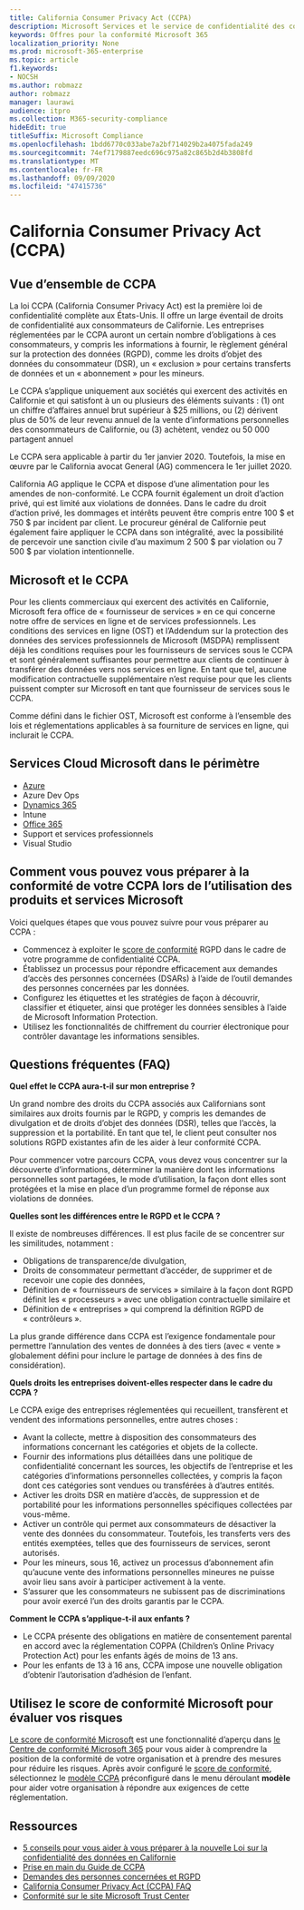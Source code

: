 ```yaml
---
title: California Consumer Privacy Act (CCPA)
description: Microsoft Services et le service de confidentialité des consommateurs California (CCPA).
keywords: Offres pour la conformité Microsoft 365
localization_priority: None
ms.prod: microsoft-365-enterprise
ms.topic: article
f1.keywords:
- NOCSH
ms.author: robmazz
author: robmazz
manager: laurawi
audience: itpro
ms.collection: M365-security-compliance
hideEdit: true
titleSuffix: Microsoft Compliance
ms.openlocfilehash: 1bdd6770c033abe7a2bf714029b2a4075fada249
ms.sourcegitcommit: 74ef7179887eedc696c975a82c865b2d4b3808fd
ms.translationtype: MT
ms.contentlocale: fr-FR
ms.lasthandoff: 09/09/2020
ms.locfileid: "47415736"
---
```

# <a name="california-consumer-privacy-act-ccpa"></a>California Consumer Privacy Act (CCPA)

## <a name="ccpa-overview"></a>Vue d’ensemble de CCPA

La loi CCPA (California Consumer Privacy Act) est la première loi de confidentialité complète aux États-Unis. Il offre un large éventail de droits de confidentialité aux consommateurs de Californie.  Les entreprises réglementées par le CCPA auront un certain nombre d’obligations à ces consommateurs, y compris les informations à fournir, le règlement général sur la protection des données (RGPD), comme les droits d’objet des données du consommateur (DSR), un « exclusion » pour certains transferts de données et un « abonnement » pour les mineurs.

Le CCPA s’applique uniquement aux sociétés qui exercent des activités en Californie et qui satisfont à un ou plusieurs des éléments suivants : (1) ont un chiffre d’affaires annuel brut supérieur à $25 millions, ou (2) dérivent plus de 50% de leur revenu annuel de la vente d’informations personnelles des consommateurs de Californie, ou (3) achètent, vendez ou 50 000 partagent annuel

Le CCPA sera applicable à partir du 1er janvier 2020. Toutefois, la mise en œuvre par le California avocat General (AG) commencera le 1er juillet 2020.

California AG applique le CCPA et dispose d’une alimentation pour les amendes de non-conformité. Le CCPA fournit également un droit d’action privé, qui est limité aux violations de données. Dans le cadre du droit d’action privé, les dommages et intérêts peuvent être compris entre 100 $ et 750 $ par incident par client. Le procureur général de Californie peut également faire appliquer le CCPA dans son intégralité, avec la possibilité de percevoir une sanction civile d’au maximum 2 500 $ par violation ou 7 500 $ par violation intentionnelle.

## <a name="microsoft-and-the-ccpa"></a>Microsoft et le CCPA

Pour les clients commerciaux qui exercent des activités en Californie, Microsoft fera office de « fournisseur de services » en ce qui concerne notre offre de services en ligne et de services professionnels.  Les conditions des services en ligne (OST) et l’Addendum sur la protection des données des services professionnels de Microsoft (MSDPA) remplissent déjà les conditions requises pour les fournisseurs de services sous le CCPA et sont généralement suffisantes pour permettre aux clients de continuer à transférer des données vers nos services en ligne. En tant que tel, aucune modification contractuelle supplémentaire n’est requise pour que les clients puissent compter sur Microsoft en tant que fournisseur de services sous le CCPA.

Comme défini dans le fichier OST, Microsoft est conforme à l’ensemble des lois et réglementations applicables à sa fourniture de services en ligne, qui inclurait le CCPA.  

## <a name="microsoft-in-scope-cloud-services"></a>Services Cloud Microsoft dans le périmètre

- [Azure](https://aka.ms/AzureCompliance)
- Azure Dev Ops
- [Dynamics 365](https://aka.ms/d365-compliance-list)
- Intune
- [Office 365](https://aka.ms/o365-compliance-framework)
- Support et services professionnels
- Visual Studio

## <a name="how-you-can-prepare-for-your-ccpa-compliance-when-using-microsoft-products-and-services"></a>Comment vous pouvez vous préparer à la conformité de votre CCPA lors de l’utilisation des produits et services Microsoft

Voici quelques étapes que vous pouvez suivre pour vous préparer au CCPA :

- Commencez à exploiter le [score de conformité](compliance-score.md) RGPD dans le cadre de votre programme de confidentialité CCPA.
- Établissez un processus pour répondre efficacement aux demandes d’accès des personnes concernées (DSARs) à l’aide de l’outil demandes des personnes concernées par les données.
- Configurez les étiquettes et les stratégies de façon à découvrir, classifier et étiqueter, ainsi que protéger les données sensibles à l’aide de Microsoft Information Protection.
- Utilisez les fonctionnalités de chiffrement du courrier électronique pour contrôler davantage les informations sensibles.

## <a name="frequently-asked-questions"></a>Questions fréquentes (FAQ)

**Quel effet le CCPA aura-t-il sur mon entreprise ?**

Un grand nombre des droits du CCPA associés aux Californians sont similaires aux droits fournis par le RGPD, y compris les demandes de divulgation et de droits d’objet des données (DSR), telles que l’accès, la suppression et la portabilité. En tant que tel, le client peut consulter nos solutions RGPD existantes afin de les aider à leur conformité CCPA.

Pour commencer votre parcours CCPA, vous devez vous concentrer sur la découverte d’informations, déterminer la manière dont les informations personnelles sont partagées, le mode d’utilisation, la façon dont elles sont protégées et la mise en place d’un programme formel de réponse aux violations de données.

**Quelles sont les différences entre le RGPD et le CCPA ?**

Il existe de nombreuses différences. Il est plus facile de se concentrer sur les similitudes, notamment :

- Obligations de transparence/de divulgation,
- Droits de consommateur permettant d’accéder, de supprimer et de recevoir une copie des données,
- Définition de « fournisseurs de services » similaire à la façon dont RGPD définit les « processeurs » avec une obligation contractuelle similaire et
- Définition de « entreprises » qui comprend la définition RGPD de « contrôleurs ».

La plus grande différence dans CCPA est l’exigence fondamentale pour permettre l’annulation des ventes de données à des tiers (avec « vente » globalement défini pour inclure le partage de données à des fins de considération).

**Quels droits les entreprises doivent-elles respecter dans le cadre du CCPA ?**

Le CCPA exige des entreprises réglementées qui recueillent, transfèrent et vendent des informations personnelles, entre autres choses :

- Avant la collecte, mettre à disposition des consommateurs des informations concernant les catégories et objets de la collecte.
- Fournir des informations plus détaillées dans une politique de confidentialité concernant les sources, les objectifs de l’entreprise et les catégories d’informations personnelles collectées, y compris la façon dont ces catégories sont vendues ou transférées à d’autres entités.
- Activer les droits DSR en matière d’accès, de suppression et de portabilité pour les informations personnelles spécifiques collectées par vous-même.
- Activer un contrôle qui permet aux consommateurs de désactiver la vente des données du consommateur. Toutefois, les transferts vers des entités exemptées, telles que des fournisseurs de services, seront autorisés.
- Pour les mineurs, sous 16, activez un processus d’abonnement afin qu’aucune vente des informations personnelles mineures ne puisse avoir lieu sans avoir à participer activement à la vente.
- S’assurer que les consommateurs ne subissent pas de discriminations pour avoir exercé l’un des droits garantis par le CCPA.

**Comment le CCPA s’applique-t-il aux enfants ?**

- Le CCPA présente des obligations en matière de consentement parental en accord avec la réglementation COPPA (Children’s Online Privacy Protection Act) pour les enfants âgés de moins de 13 ans.
- Pour les enfants de 13 à 16 ans, CCPA impose une nouvelle obligation d’obtenir l’autorisation d’adhésion de l’enfant.

## <a name="use-microsoft-compliance-score-to-assess-your-risk"></a>Utilisez le score de conformité Microsoft pour évaluer vos risques

[Le score de conformité Microsoft](compliance-score.md) est une fonctionnalité d’aperçu dans [le Centre de conformité Microsoft 365](microsoft-365-compliance-center.md) pour vous aider à comprendre la position de la conformité de votre organisation et à prendre des mesures pour réduire les risques. Après avoir configuré le [score de conformité](compliance-score-setup.md), sélectionnez le [modèle CCPA](https://go.microsoft.com/fwlink/?linkid=2118004) préconfiguré dans le menu déroulant **modèle** pour aider votre organisation à répondre aux exigences de cette réglementation.

## <a name="resources"></a>Ressources

- [5 conseils pour vous aider à vous préparer à la nouvelle Loi sur la confidentialité des données en Californie](https://aka.ms/M365ComplianceBlog_RSA)
- [Prise en main du Guide de CCPA](https://info.microsoft.com/ww-landing-Five-tips-to-help-you-prepare-for-the-California-Consumer-Privacy-Act.html)
- [Demandes des personnes concernées et RGPD](gdpr-data-subject-requests.md)
- [California Consumer Privacy Act (CCPA) FAQ](ccpa-faq.md)
- [Conformité sur le site Microsoft Trust Center](https://www.microsoft.com/trust-center/compliance/compliance-overview)
